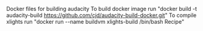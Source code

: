 Docker files for building audacity
To build docker image run "docker build -t audacity-build https://github.com/cjd/audacity-build-docker.git"
To compile xlights run "docker run --name buildvm xlights-build /bin/bash Recipe"

